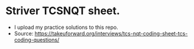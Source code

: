 # Striver TCSNQT sheet. 
- I upload my practice solutions to this repo.
- Source: https://takeuforward.org/interviews/tcs-nqt-coding-sheet-tcs-coding-questions/
